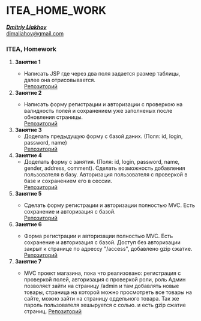 # ITEA_HOME_WORK
[_**Dmitriy Liakhov**_](https://www.linkedin.com/in/dmitiy-liakhov-82388a183/)<br>
[dimaliahov@gmail.com](mailto:dimaliahov@gmail.com)


<h3>ITEA, Homework</h3>

<ol>
<li><strong>Занятие 1</strong></li>
    <ul>
        <li>
            <a>Написать JSP где через два поля задается размер таблицы, далее она отрисовывается.<br></a>
            <a href="https://github.com/LiakhovDmitriy/all/tree/HW-1/home_work_itea_01">Репозиторий</a>
        </li>
    </ul>
</li>
<li><strong>Занятие 2</strong></li>
    <ul>
        <li>
            <a>Написать форму регистрации и авторизации с проверкою на валидность полей и сохранением уже заполненых после обновления страницы. <br></a>
            <a href="https://github.com/LiakhovDmitriy/all/tree/HW-2/home_work_itea_02">Репозиторий</a>
        </li>
    </ul>
</li>
<li><strong>Занятие 3</strong>
    <ul>
        <li>
            <a>Доделать предыдущую форму с базой даних. (Поля: id, login, password, name)<br></a>
            <a href="https://github.com/LiakhovDmitriy/all/tree/HW-3/home_work_itea_03">Репозиторий</a>
        </li>
    </ul>
</li>
<li><strong>Занятие 4</strong>
    <ul>
        <li>
            <a>Доделать форму с занятия. (Поля: id, login, password, name, gender, address, comment). Сделать возможность добавления пользователя в базу. Авторизация пользователя с проверкой в базе и сохранением его в сессии.<br></a>
            <a href="https://github.com/LiakhovDmitriy/all/tree/HW-4/home_work_itea_04">Репозиторий</a>
        </li>
    </ul>
</li>
            <li><strong>Занятие 5</strong></li>
        <ul>
        <li>
            <a>Сделать форму регистрации и авторизации полностью MVC. Есть сохранение и авторизация с базой.  <br></a>
            <a href="https://github.com/LiakhovDmitriy/all/tree/HW-5/home_work_itea_05">Репозиторий</a>
        </li>
    </ul>
</li>
    </li>
            <li><strong>Занятие 6</strong></li>
        <ul>
        <li>
            <a>Форма регистрации и авторизации полностью MVC. Есть сохранение и авторизация с базой. Доступ без авторизации закрыт к странице по адрессу "/access", добавлено gzip сжатие.<br></a>
            <a href="https://github.com/LiakhovDmitriy/all/tree/HW-6/home_work_itea_06">Репозиторий</a>
        </li>
    </ul>
</li>
    <li><strong>Занятие 7</strong></li>
        <ul>
        <li>
            <a>MVC проект магазина, пока что реализовано: регистрация с проверкой полей, авторизация с проверкой роли, роль Админ позволяєт зайти на страницу /admin и там добавлять новые товары, страница на которой можно просмотреть все товары на сайте, можно зайти на страницу оддельного товара. Так же пароль пользователя хешыруется с солью. и есть gzip сжатие страниц.
            <a href="https://github.com/LiakhovDmitriy/all/tree/HW-7">Репозиторий</a>
        </li>
    </ul>
</li>
        </ol>
